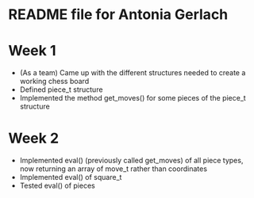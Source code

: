 # README file for Antonia Gerlach
# Week 1
- (As a team) Came up with the different structures needed to create a working chess board
- Defined piece_t structure
- Implemented the method get_moves() for some pieces of the piece_t structure

# Week 2
- Implemented eval() (previously called get_moves) of all piece types, now returning an array of move_t rather than coordinates
- Implemented eval() of square_t
- Tested eval() of pieces